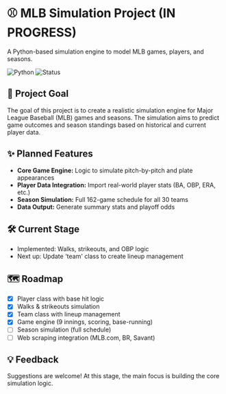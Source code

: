 # ⚾ MLB Simulation Project (IN PROGRESS)

A Python-based simulation engine to model MLB games, players, and seasons.

![Python](https://img.shields.io/badge/python-3.11-blue)
![Status](https://img.shields.io/badge/status-active--development-yellow)

## 🎯 Project Goal
The goal of this project is to create a realistic simulation engine for Major League Baseball (MLB) games and seasons. The simulation aims to predict game outcomes and season standings based on historical and current player data. 

## ✨ Planned Features
- **Core Game Engine:** Logic to simulate pitch-by-pitch and plate appearances  
- **Player Data Integration:** Import real-world player stats (BA, OBP, ERA, etc.)  
- **Season Simulation:** Full 162-game schedule for all 30 teams  
- **Data Output:** Generate summary stats and playoff odds  

## 🛠️ Current Stage
- Implemented: Walks, strikeouts, and OBP logic  
- Next up: Update 'team' class to create lineup management

## 🗺️ Roadmap
- [x] Player class with base hit logic  
- [x] Walks & strikeouts simulation  
- [x] Team class with lineup management  
- [x] Game engine (9 innings, scoring, base-running)  
- [ ] Season simulation (full schedule)  
- [ ] Web scraping integration (MLB.com, BR, Savant)  

## 💡 Feedback
Suggestions are welcome! At this stage, the main focus is building the core simulation logic.
